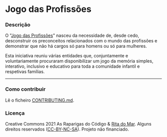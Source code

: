 # Jogo das Profissões

### Descrição

O "[Jogo das Profissões](https://jogodasprofissoes.pt/)" nasceu da necessidade de, desde cedo, desconstruir os preconceitos relacionados com o mundo das profissões e demonstrar que não há cargos só para homens ou só para mulheres. 

Esta iniciativa reuniu várias entidades que, conjuntamente e voluntariamente procuraram disponibilizar um jogo da memória simples, interativo, inclusivo e educativo para toda a comunidade infantil e respetivas famílias.

-----

### Como contribuir

Lê o ficheiro [CONTRIBUTING.md](CONTRIBUTING.md).

### Licença

Creative Commons 2021 As Raparigas do Código & [Rita do Mar](https://www.instagram.com/ritadomar/).
Alguns direitos reservados ([CC-BY-NC-SA](https://creativecommons.org/licenses/by-nc-sa/3.0/pt/)). 
Projeto não financiado.
